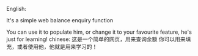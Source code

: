 English:

It's a simple web balance enquiry function

You can use it to populate him, or change it to your favourite feature, he's just for learning!
chinese:
这是一个简单的网页，用来查询余额
你可以用来填充，或者使用他，他就是用来学习的！
